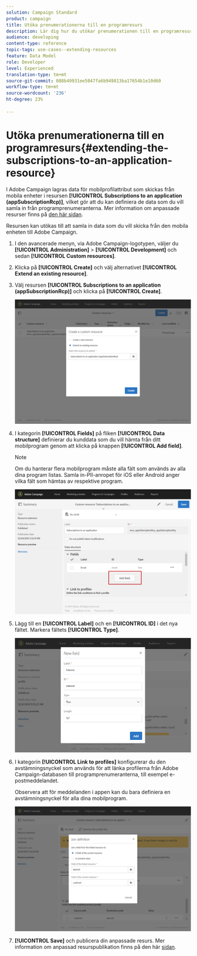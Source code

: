 ```yaml
---
solution: Campaign Standard
product: campaign
title: Utöka prenumerationerna till en programresurs
description: Lär dig hur du utökar prenumerationen till en programresurs
audience: developing
content-type: reference
topic-tags: use-cases--extending-resources
feature: Data Model
role: Developer
level: Experienced
translation-type: tm+mt
source-git-commit: 088b49931ee5047fa6b949813ba17654b1e10d60
workflow-type: tm+mt
source-wordcount: '236'
ht-degree: 23%

---
```



# Utöka prenumerationerna till en programresurs{#extending-the-subscriptions-to-an-application-resource}

I Adobe Campaign lagras data för mobilprofilattribut som skickas från mobila enheter i resursen **[!UICONTROL Subscriptions to an application (appSubscriptionRcp)]**, vilket gör att du kan definiera de data som du vill samla in från programprenumeranterna. Mer information om anpassade resurser finns på [den här sidan](../../developing/using/key-steps-to-add-a-resource.md).

Resursen kan utökas till att samla in data som du vill skicka från den mobila enheten till Adobe Campaign.

1. I den avancerade menyn, via Adobe Campaign-logotypen, väljer du **[!UICONTROL Administration]** > **[!UICONTROL Development]** och sedan **[!UICONTROL Custom resources]**.
1. Klicka på **[!UICONTROL Create]** och välj alternativet **[!UICONTROL Extend an existing resource]**.
1. Välj resursen **[!UICONTROL Subscriptions to an application (appSubscriptionRcp)]** och klicka på **[!UICONTROL Create]**.

   ![](assets/in_app_personal_data_4.png)

1. I kategorin **[!UICONTROL Fields]** på fliken **[!UICONTROL Data structure]** definierar du kunddata som du vill hämta från ditt mobilprogram genom att klicka på knappen **[!UICONTROL Add field]**.

   >[!NOTE]
   >
   >Om du hanterar flera mobilprogram måste alla fält som används av alla dina program listas. Samla in-PII-anropet för iOS eller Android anger vilka fält som hämtas av respektive program.

   ![](assets/in_app_personal_data.png)

1. Lägg till en **[!UICONTROL Label]** och en **[!UICONTROL ID]** i det nya fältet. Markera fältets **[!UICONTROL Type]**.

   ![](assets/schema_extension_uc9.png)

1. I kategorin **[!UICONTROL Link to profiles]** konfigurerar du den avstämningsnyckel som används för att länka profilerna från Adobe Campaign-databasen till programprenumeranterna, till exempel e-postmeddelandet.

   Observera att för meddelanden i appen kan du bara definiera en avstämningsnyckel för alla dina mobilprogram.

   ![](assets/in_app_personal_data_3.png)

1. **[!UICONTROL Save]** och publicera din anpassade resurs. Mer information om anpassad resurspublikation finns på den här [sidan](../../developing/using/updating-the-database-structure.md#publishing-a-custom-resource).

